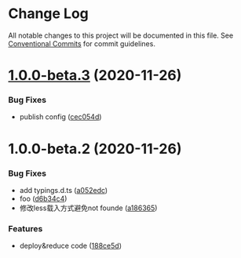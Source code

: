# Change Log

All notable changes to this project will be documented in this file.
See [Conventional Commits](https://conventionalcommits.org) for commit guidelines.

# [1.0.0-beta.3](https://github.com/lgoweb/pro-components/compare/@lekp/pro-foo@1.0.0-beta.2...@lekp/pro-foo@1.0.0-beta.3) (2020-11-26)


### Bug Fixes

* publish config ([cec054d](https://github.com/lgoweb/pro-components/commit/cec054d5f98673020f7d6aa94b616361d25b44d0))





# 1.0.0-beta.2 (2020-11-26)


### Bug Fixes

* add typings.d.ts ([a052edc](https://github.com/lgoweb/pro-components/commit/a052edc27ba3c917230ec2f5201644a4cd65dcd6))
* foo ([d6b34c4](https://github.com/lgoweb/pro-components/commit/d6b34c45259237c9d27b48c2b97404328e7665f0))
* 修改less载入方式避免not founde ([a186365](https://github.com/lgoweb/pro-components/commit/a186365e0cdef1e0d65fa499f2dd47b6e13a2ab4))


### Features

* deploy&reduce code ([188ce5d](https://github.com/lgoweb/pro-components/commit/188ce5d792b7510c3b2cda3821f0259b094e2e9f))
